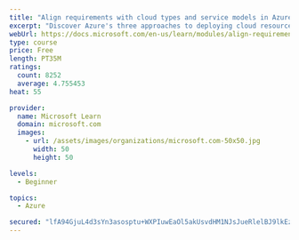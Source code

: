 ```yaml
---
title: "Align requirements with cloud types and service models in Azure"
excerpt: "Discover Azure's three approaches to deploying cloud resources -- public, private, and hybrid -- and learn the difference each makes in your Azure services."
webUrl: https://docs.microsoft.com/en-us/learn/modules/align-requirements-in-azure/
type: course
price: Free
length: PT35M
ratings:
  count: 8252
  average: 4.755453
heat: 55

provider:
  name: Microsoft Learn
  domain: microsoft.com
  images:
    - url: /assets/images/organizations/microsoft.com-50x50.jpg
      width: 50
      height: 50

levels:
  - Beginner

topics:
  - Azure

secured: "lfA94GjuL4d3sYn3asosptu+WXPIuwEaOl5akUsvdHM1NJsJueRlelBJ9lkEzi+XLrNdMeM3Kk1SJ/Wg+5IvfLyyyrAHidryKXYtS3MctGvyhNO1kWDlC5sovdMXHZAugecxhKtYzqMnE+SBepgUsepVZvSU5xfi2N/6XuDXzpGZG3qwHoIqImY2/G3mFUw1r4jn+ucRdep+bWVN8UIhcOocydTUEaOT5AR5M1V579mGbiYPqOtzVcUiuv3nyPSRZd0kNM67t+gO5XjxaKfTsGcQdNVSfWDQpSEqHwKX+KuyfAmW+rWeZFm4JTjB6FaRYig9g+3/NYiuM9k+XNH93MkdRmEu89pGux1p/H5Y1go+9rOrWV04Kd1341y3sWh5WnQp1TppQzksHNfflYMFHU3SPHCXV7vSKraKtzF8uF8=;h4JIGIlur84NXBPC4exK6Q=="
---
```


